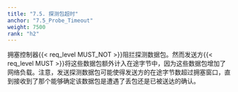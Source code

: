 ```yaml
---
title: "7.5. 探测包超时"
anchor: "7.5_Probe_Timeout"
weight: 7500
rank: "h2"
---
```


拥塞控制器{{< req_level MUST_NOT >}}阻拦探测数据包。然而发送方{{< req_level MUST >}}将这些数据包额外计入在途字节中，因为这些数据包增加了网络负载。注意，发送探测数据包可能使得发送方的在途字节数超过拥塞窗口，直到接收到了那个能够确定该数据包是遭遇了丢包还是已被送达的确认。
